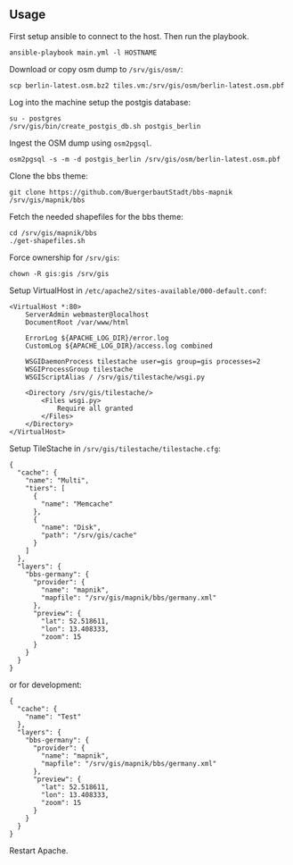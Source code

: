 Usage
-----

First setup ansible to connect to the host. Then run the playbook.

```
ansible-playbook main.yml -l HOSTNAME
```

Download or copy osm dump to `/srv/gis/osm/`:

```
scp berlin-latest.osm.bz2 tiles.vm:/srv/gis/osm/berlin-latest.osm.pbf
```

Log into the machine setup the postgis database:

```
su - postgres
/srv/gis/bin/create_postgis_db.sh postgis_berlin
```

Ingest the OSM dump using `osm2pgsql`.

```
osm2pgsql -s -m -d postgis_berlin /srv/gis/osm/berlin-latest.osm.pbf
```

Clone the bbs theme:

```
git clone https://github.com/BuergerbautStadt/bbs-mapnik /srv/gis/mapnik/bbs
```

Fetch the needed shapefiles for the bbs theme:

```
cd /srv/gis/mapnik/bbs
./get-shapefiles.sh
```

Force ownership for `/srv/gis`:

```
chown -R gis:gis /srv/gis
```

Setup VirtualHost in `/etc/apache2/sites-available/000-default.conf`:

```
<VirtualHost *:80>
    ServerAdmin webmaster@localhost
    DocumentRoot /var/www/html

    ErrorLog ${APACHE_LOG_DIR}/error.log
    CustomLog ${APACHE_LOG_DIR}/access.log combined

    WSGIDaemonProcess tilestache user=gis group=gis processes=2
    WSGIProcessGroup tilestache
    WSGIScriptAlias / /srv/gis/tilestache/wsgi.py

    <Directory /srv/gis/tilestache/>
        <Files wsgi.py>
            Require all granted
        </Files>
    </Directory>
</VirtualHost>
```

Setup TileStache in `/srv/gis/tilestache/tilestache.cfg`:

```
{
  "cache": {
    "name": "Multi",
    "tiers": [
      {
        "name": "Memcache"
      },
      {
        "name": "Disk",
        "path": "/srv/gis/cache"
      }
    ]
  },
  "layers": {
    "bbs-germany": {
      "provider": {
        "name": "mapnik",
        "mapfile": "/srv/gis/mapnik/bbs/germany.xml"
      },
      "preview": {
        "lat": 52.518611,
        "lon": 13.408333,
        "zoom": 15
      }
    }
  }
}
```

or for development:

```
{
  "cache": {
    "name": "Test"
  },
  "layers": {
    "bbs-germany": {
      "provider": {
        "name": "mapnik",
        "mapfile": "/srv/gis/mapnik/bbs/germany.xml"
      },
      "preview": {
        "lat": 52.518611,
        "lon": 13.408333,
        "zoom": 15
      }
    }
  }
}

```

Restart Apache.
